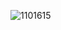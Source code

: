 
![1101615](https://github.com/dedsec092/self-driving-car/assets/95016149/94b2259f-ac09-463b-b2b0-cf13ef46e547)

